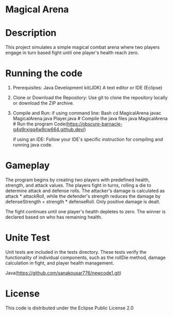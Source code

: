 # Magical Arena 

# Description
This project simulates a simple magical combat arena where two players engage in turn based fight until one player's health reach zero.

# Running the code
1. Prerequisites:
   Java Development kit(JDK)
   A text editor or IDE (Eclipse)
   
2. Clone or Download the Repository:
   Use git to clone the repository locally or download the ZIP archive.
   
3. Compile and Run:
   if using command line:
   Bash
   cd MagicalArena
   javac MagicalArena.java Player.java     # Compile the java files
   java MagicalArena                       # Run the program
   Code(https://obscure-barnacle-g4q9rxjgq4w9cw664.github.dev/)

   if using an IDE: Follow your IDE's specific instruction for compiling and running java code.


# Gameplay
The program begins by creating two players with predefined health, strength, and attack values. The players fight in turns, rolling a die to determine attack and defense rolls. The attacker's damage is calculated as attack * attackRoll, while the defender's strength reduces the damage by defenseStrength = strength * defenseRoll. Only positive damage is dealt.

The fight continues until one player's health depletes to zero. The winner is declared based on who has remaining health.

# Unite Test
Unit tests are included in the tests directory. These tests verify the functionality of individual components, such as the rollDie method, damage calculation in fight, and player health management.

Java(https://github.com/sanakousar776/newcode1.git)

# License
This code is distributed under the Eclipse Public License 2.0

   
   

